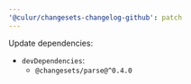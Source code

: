```yaml
---
'@culur/changesets-changelog-github': patch
---
```


Update dependencies:

- `devDependencies`:
  - `@changesets/parse@^0.4.0`
